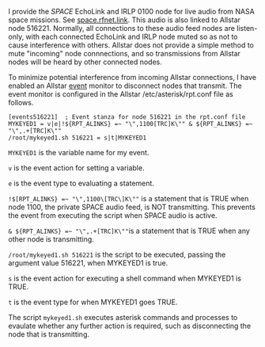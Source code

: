 I provide the *SPACE* EchoLink and IRLP 0100 node for live audio from NASA space missions. See [space.rfnet.link](http://space.rfnet.link/). This audio is also linked to Allstar node 516221. Normally, all connections to these audio feed nodes are listen-only, with each connected EchoLink and IRLP node muted so as not to cause interference with others.  Allstar does not provide a simple method to mute "incoming" node connnections, and so transmissions from Allstar nodes will be heard by other connected nodes.

To minimize potential interference from incoming Allstar connections, I have enabled an Allstar [event](https://wiki.allstarlink.org/wiki/Event_Management) monitor to disconnect nodes that transmit. The event monitor is configured in the Allstar /etc/asterisk/rpt.conf file as follows.

```
[events516221]  ; Event stanza for node 516221 in the rpt.conf file
MYKEYED1 = v|e|!${RPT_ALINKS} =~ "\",1100[TRC]K\"" & ${RPT_ALINKS} =~ "\",.+[TRC]K\""
/root/mykeyed1.sh 516221 = s|t|MYKEYED1
```

`MYKEYED1` is the variable name for my event.  

`v` is the event action for setting a variable.

`e` is the event type to evaluating a statement.

`!$[RPT_ALINKS} =~ "\",1100\[TRC\]K\""` is a statement that is TRUE when node 1100, the private SPACE audio feed, is NOT transmitting. This prevents the event from executing the script when SPACE audio is active.

`& ${RPT_ALINKS} =~ "\",.+[TRC]K\""`is a statement that is TRUE when any other node is transmitting.

`/root/mykeyed1.sh 516221` is the script to be executed, passing the argument value 516221, when MYKEYED1 is true.

`s` is the event action for executing a shell command when MYKEYED1 is TRUE.

`t` is the event type for when MYKEYED1 goes TRUE.

The script `mykeyed1.sh` executes asterisk commands and processes to evaulate whether any further action is required, such as disconnecting the node that is transmitting. 
